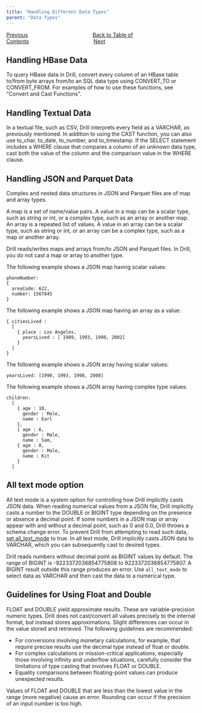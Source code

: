 ```yaml
---
title: "Handling Different Data Types"
parent: "Data Types"
---
```

[Previous](/docs/supported-date-time-data-type-formats)<code>&nbsp;&nbsp;&nbsp;&nbsp;&nbsp;&nbsp;&nbsp;&nbsp;&nbsp;&nbsp;&nbsp;&nbsp;&nbsp;&nbsp;&nbsp;&nbsp;&nbsp;&nbsp;&nbsp;&nbsp;&nbsp;&nbsp;&nbsp;&nbsp;</code>[Back to Table of Contents](/docs)<code>&nbsp;&nbsp;&nbsp;&nbsp;&nbsp;&nbsp;&nbsp;&nbsp;&nbsp;&nbsp;&nbsp;&nbsp;&nbsp;&nbsp;&nbsp;&nbsp;&nbsp;&nbsp;&nbsp;&nbsp;&nbsp;&nbsp;&nbsp;&nbsp;</code>[Next](/docs/lexical-structure)

## Handling HBase Data
To query HBase data in Drill, convert every column of an HBase table to/from byte arrays from/to an SQL data type using CONVERT_TO or CONVERT_FROM. For examples of how to use these functions, see "Convert and Cast Functions".

## Handling Textual Data
In a textual file, such as CSV, Drill interprets every field as a VARCHAR, as previously mentioned. In addition to using the CAST function, you can also use to_char, to_date, to_number, and to_timestamp. If the SELECT statement includes a WHERE clause that compares a column of an unknown data type, cast both the value of the column and the comparison value in the WHERE clause.

## Handling JSON and Parquet Data
Complex and nested data structures in JSON and Parquet files are of map and array types.

A map is a set of name/value pairs. A value in a map can be a scalar type, such as string or int, or a complex type, such as an array or another map.
An array is a repeated list of values. A value in an array can be a scalar type, such as string or int, or an array can be a complex type, such as a map or another array.

Drill reads/writes maps and arrays from/to JSON and Parquet files. In Drill, you do not cast a map or array to another type.

The following example shows a JSON map having scalar values:

    phoneNumber: 
    { 
      areaCode: 622, 
      number: 1567845
    }

The following example shows a JSON map having an array as a value:

    { citiesLived : 
      [ 
        { place : Los Angeles,       
          yearsLived : [ 1989, 1993, 1998, 2002]     
        } 
      ] 
    }

The following example shows a JSON array having scalar values:

    yearsLived: [1990, 1993, 1998, 2008]

The following example shows a JSON array having complex type values:

    children: 
      [ 
        { age : 10,
          gender : Male,
          name : Earl
        },
        { age : 6,
          gender : Male,
          name : Sam,
        { age : 8,
          gender : Male,
          name : Kit
        }
      ]
  

## All text mode option
All text mode is a system option for controlling how Drill implicitly casts JSON data. When reading numerical values from a JSON file, Drill implicitly casts a number to the DOUBLE or BIGINT type depending on the presence or absence a decimal point. If some numbers in a JSON map or array appear with and without a decimal point, such as 0 and 0.0, Drill throws a schema change error. To prevent Drill from attempting to read such data, [set all_text_mode](/docs/json-data-model#handling-type-differences) to true. In all text mode, Drill implicitly casts JSON data to VARCHAR, which you can subsequently cast to desired types.

Drill reads numbers without decimal point as BIGINT values by default. The range of BIGINT is -9223372036854775808 to 9223372036854775807. A BIGINT result outside this range produces an error. Use `all_text_mode` to select data as VARCHAR and then cast the data to a numerical type.

## Guidelines for Using Float and Double

FLOAT and DOUBLE yield approximate results. These are variable-precision numeric types. Drill does not cast/convert all values precisely to the internal format, but instead stores approximations. Slight differences can occur in the value stored and retrieved. The following guidelines are recommended:

* For conversions involving monetary calculations, for example, that require precise results use the decimal type instead of float or double.
* For complex calculations or mission-critical applications, especially those involving infinity and underflow situations, carefully consider the limitations of type casting that involves FLOAT or DOUBLE.
* Equality comparisons between floating-point values can produce unexpected results.

Values of FLOAT and DOUBLE that are less than the lowest value in the range (more negative) cause an error. Rounding can occur if the precision of an input number is too high. 